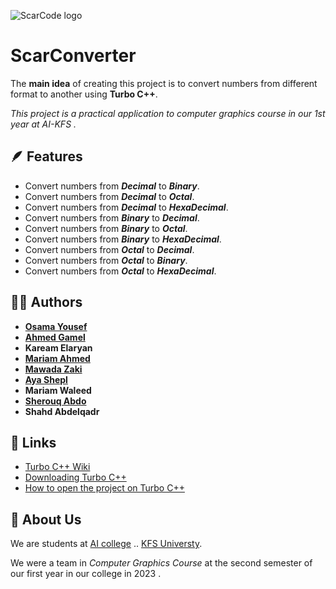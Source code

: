 ![ScarCode logo](https://i.pinimg.com/736x/89/1f/f3/891ff3106e272df845a6be4e48390841.jpg)


# ScarConverter

The **main idea** of creating this project is to convert numbers from different format to another using **Turbo C++**.

*This project is a practical application to computer graphics course in our 1st year at AI-KFS .*


## 🪶 Features

- Convert numbers from ***Decimal*** to ***Binary***.
- Convert numbers from ***Decimal*** to ***Octal***.
- Convert numbers from ***Decimal*** to ***HexaDecimal***.
- Convert numbers from ***Binary*** to ***Decimal***.
- Convert numbers from ***Binary*** to ***Octal***.
- Convert numbers from ***Binary*** to ***HexaDecimal***.
- Convert numbers from ***Octal*** to ***Decimal***.
- Convert numbers from ***Octal*** to ***Binary***.
- Convert numbers from ***Octal*** to ***HexaDecimal***.


## 🧑‍💻 Authors

- **[Osama Yousef](https://www.linkedin.com/in/os14you/)**
- **[Ahmed Gamel](https://www.linkedin.com/in/ahmd-waly/)**
- **Kaream Elaryan**
- **[Mariam Ahmed](https://www.linkedin.com/in/mariam-ahmed-37a69324a/)**
- **[Mawada Zaki](https://www.linkedin.com/in/mawada-zaki-814b7b248/)**
- **[Aya Shepl](https://www.linkedin.com/in/aya-shepl-0a9094283/)**
- **Mariam Waleed**
- **[Sherouq Abdo](https://www.linkedin.com/in/sherouq-abdo-13792a272/)**
- **Shahd Abdelqadr**


## 🔗 Links

- [Turbo C++ Wiki](https://en.wikipedia.org/wiki/Turbo_C%2B%2B)
- [Downloading Turbo C++](https://developerinsider.co/download-turbo-c-for-windows-7-8-8-1-and-windows-10-32-64-bit-full-screen/)
- [How to open the project on Turbo C++](https://youtu.be/1eJdidQXyc8?si=N7TLEMTh8h8iQN6a)


## 🚀 About Us

We are students at [AI college](https://www.facebook.com/KFS.AI.un) .. [KFS Universty](https://www.facebook.com/www.kfs.edu.eg). 

We were a team in *Computer Graphics Course* at the second semester of our first year in our college in 2023 .